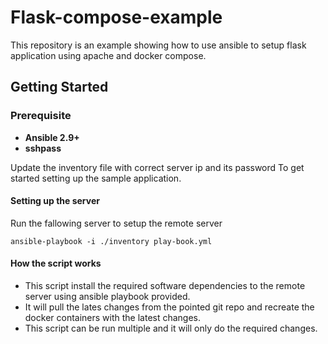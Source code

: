 # Flask-compose-example

This repository is an example showing how to use ansible to setup flask application using apache and docker compose.

Getting Started
---------------

### Prerequisite

- **Ansible 2.9+**
- **sshpass**

Update the inventory file with correct server ip and its password
To get started setting up the sample application.

#### Setting up the server

Run the fallowing server to setup the remote server

``ansible-playbook -i ./inventory play-book.yml``

#### How the script works

- This script install the required software dependencies to the remote server using ansible playbook provided.
- It will pull the lates changes from the pointed git repo and recreate the docker containers with the latest changes. 
- This script can be run multiple and it will only do the required changes.

